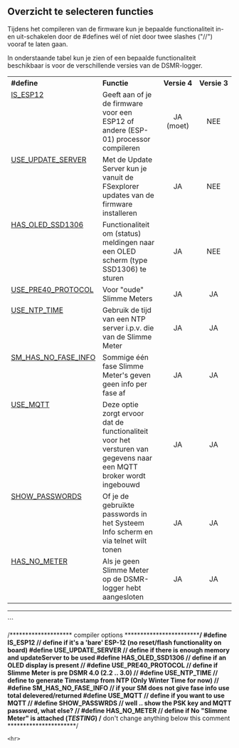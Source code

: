 ## Overzicht te selecteren functies

Tijdens het compileren van de firmware kun je bepaalde functionaliteit
in- en uit-schakelen door de #defines wél of níet door twee
slashes ("//") vooraf te laten gaan.

In onderstaande tabel kun je zien of een bepaalde functionaliteit beschikbaar is voor
de verschillende versies van de DSMR-logger.

<table>
<tr>
<th align="left">#define</th><th align="left">Functie</th><th align="center">Versie&nbsp;4</th><th align="center">Versie&nbsp;3</th>
</tr><tr>
  <td style="vertical-align:top"><a href="../Is_ESP12/">IS_ESP12</a></td>
  <td>Geeft aan of je de firmware voor een ESP12 of andere (ESP-01) processor compileren
  </td><td align="center">
  JA (moet)
  </td><td align="center">
  NEE
  </td>
</tr><tr>
  <td style="vertical-align:top"><a href="../Use_Update_Server/">USE_UPDATE_SERVER</a></td>
  <td>Met de Update Server kun je vanuit de FSexplorer updates van de firmware installeren
  </td><td align="center">
  JA
  </td><td align="center">
  NEE
</tr><tr>
  <td style="vertical-align:top"><a href="../Has_OLED_SSD1306/">HAS_OLED_SSD1306</a></td>
  <td>Functionaliteit om (status) meldingen naar een OLED scherm (type SSD1306) te sturen
  </td><td align="center">
  JA
  </td><td align="center">
  NEE
</td>
</tr><tr>
  <td style="vertical-align:top"><a href="../Use_Pre40_Protocol/">USE_PRE40_PROTOCOL</a></td>
  <td>Voor "oude" Slimme Meters
  </td><td align="center">
  JA
  </td><td align="center">
  JA
</tr><tr>
  <td style="vertical-align:top"><a href="../Use_NTP_Time/">USE_NTP_TIME</a></td>
  <td>Gebruik de tijd van een NTP server i.p.v. die van de Slimme Meter
  </td><td align="center">
  JA
  </td><td align="center">
  JA
</td>
</tr><tr>
  <td style="vertical-align:top"><a href="../SM_Has_No_Fase_Info/">SM_HAS_NO_FASE_INFO</a></td>
  <td>Sommige één fase Slimme Meter's geven geen info per fase af
  </td><td align="center">
  JA
  </td><td align="center">
  JA
</td>
</tr><tr>
  <td style="vertical-align:top"><a href="../Use_MQTT/">USE_MQTT</a></td>
  <td>Deze optie zorgt ervoor dat de functionaliteit voor het versturen van gegevens naar een MQTT broker wordt ingebouwd
  </td><td align="center">
  JA
  </td><td align="center">
  JA
</td>
</tr><tr>
  <td style="vertical-align:top"><a href="../Show_Passwrds/">SHOW_PASSWORDS</a></td>
  <td>Of je de gebruikte passwords in het Systeem Info scherm en via telnet wilt tonen
  </td><td align="center">
  JA
  </td><td align="center">
  JA
</td>
</tr><tr>
  <td style="vertical-align:top"><a href="../Has_No_Meter/">HAS_NO_METER</a></td>
  <td>Als je geen Slimme Meter op de DSMR-logger hebt aangesloten
  </td><td align="center">
  JA
  </td><td align="center">
  JA
</td>
</tr>
</table>

<hr>
```

/******************** compiler options  ********************************************/
#define IS_ESP12                  // define if it's a 'bare' ESP-12 (no reset/flash functionality on board)
#define USE_UPDATE_SERVER         // define if there is enough memory and updateServer to be used
#define HAS_OLED_SSD1306          // define if an OLED display is present
//  #define USE_PRE40_PROTOCOL        // define if Slimme Meter is pre DSMR 4.0 (2.2 .. 3.0)
//  #define USE_NTP_TIME              // define to generate Timestamp from NTP (Only Winter Time for now)
//  #define SM_HAS_NO_FASE_INFO       // if your SM does not give fase info use total delevered/returned
#define USE_MQTT                  // define if you want to use MQTT
//  #define SHOW_PASSWRDS             // well .. show the PSK key and MQTT password, what else?
//  #define HAS_NO_METER              // define if No "Slimme Meter" is attached (*TESTING*)
/******************** don't change anything below this comment **********************/

```
<hr>
